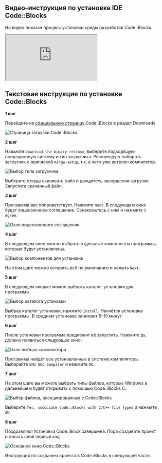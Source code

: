 

## Видео-инструкция по установке IDE Code::Blocks

На видео показан процесс установки среды разработки Code::Blocks.
<div class="lessonVideo">
	<iframe src="https://www.youtube.com/embed/7UWR3U3WuPw?rel=0"  allowfullscreen></iframe>
</div>

## Текстовая инструкция по установке Code::Blocks

**1 шаг**

Перейдите на [официальную страницу](https://www.codeblocks.org/downloads/) Code::Blocks в раздел Downloads.

![Страница загрузки Code::Blocks](./install1.png "Страница загрузки Code::Blocks на официальном сайте")

**2 шаг**

Нажмите `Download the binary release`, выберите подходящую операционную систему и тип загрузчика. Рекомендую выбирать загрузчик с припиской `mingw-setup`, т.к. в него уже встроен компилятор.

![Выбор типа загрузчика](./install2.png "Рис.2 Выбор типа загрузчика")

Выберите откуда скачивать файл и дождитесь завершения загрузки. Запустите скачанный файл.

**3 шаг**

Программа вас поприветствует. Нажмите `Next`. В следующем окне будет лицензионное соглашение. Ознакомьтесь с ним и нажмите `I Agree`.

![Окно лицензионного соглашения](./install3.png "Рис.3 Окно лицензионного соглашения")

**4 шаг**

В следующем окне можно выбрать отдельные компоненты программы, которые будут установлены.

![Выбор компонентов для установки](./install4.png "Рис.4 Выбор компонентов для установки")


На этом шаге можно оставить всё по умолчанию и нажать `Next`.

**5 шаг**

В следующем окошке можно выбрать каталог установки для программы.

![Выбор каталога установки](./install5.png "Рис.5 Выбор места установки программы")

Выбрав каталог установки, нажмите `Install`. Начнётся установка программы. В среднем установка занимает 5–10 минут.

**6 шаг**

После установки программа предложит её запустить. Нажмите `Да`, должно появиться следующее окно:

![Окно выбора компилятора](./install6.png "Рис.6 Окно выбора компилятора")

Программа найдёт все установленные в системе компиляторы. Выбирайте `GNU GCC Compiler` и нажмите `ОК`.

**7 шаг**

На этом шаге вы можете выбрать типы файлов, которые Windows в дальнейшем будет открывать с помощью Code::Blocks C.

![Выбор файлов, ассоциированных с Code::Blocks](./install7.png "Рис.7 Выбор файлов, ассоциированных с Code::Blocks")

Выберите `Yes, associate Code::Blocks with C/C++ file types` и нажмите `ОК`.

**8 шаг**

Поздравляю! Установка Code::Block завершена. Пора создавать проект и писать свой первый код.

![Основное окно Code::Blocks](./install8.png "Рис.8 Основное окно Code::Blocks")

Инструкция по созданию проекта в Code::Blocks в следующей части.